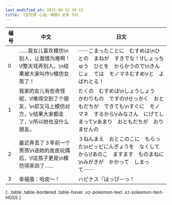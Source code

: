 ```yaml
---
last_modified_at: 2021-06-22 20:12
title: 《宝可梦 心金／魂银》文本 532
---
```

| 编号 | 中文 | 日文 |
| ---- | ---- | ---- |
| 0 | ……我女儿喜欢模仿\n别人，让我很为难啊！\f整天戏弄别人，\n结果被大家叫作\r模仿女孩了！ | ⋯⋯こまったことに　むすめは\nひとの　まねが　すきでな！\fしょっちゅう　ひとを　からかうので\nきんじょ　では　モノマネむすめ\rと　よばれとる！ |
| 1 | 我家的女儿有些奇怪呢，\f难得交到了个朋友，\n却又马上模仿对方，\r结果大家都走了，\r所以她也没什么朋友。 | たくの　むすめは\nしょうしょう　かわりもの　ですの\fせっかく　おともだちが　できても\nすぐに　モノマネ　するから\rみなさん　にげてしまって\rあまり　おともだちが　おりませんの |
| 2 | 最近弄丟了３年前一个男孩\n送她的皮皮玩偶后，\f这孩子更是\n模仿得来劲了…… | ３ねんまえ　おとこのこに　もらった\nピッピにんぎょうを　なくしてから\fあのこ　ますます　ものまねに\nみがきが　かかって　しまって⋯⋯ |
| 3 | 幸福蛋：哈皮～！ | ハピナス『はっぴ－っ！ |
{: .table .table-bordered .table-hover .xz-pokemon-text .xz-pokemon-text-HGSS }